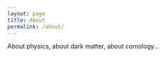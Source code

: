 ```yaml
---
layout: page
title: About
permalink: /about/
---
```


About physics, about dark matter, about comology...
